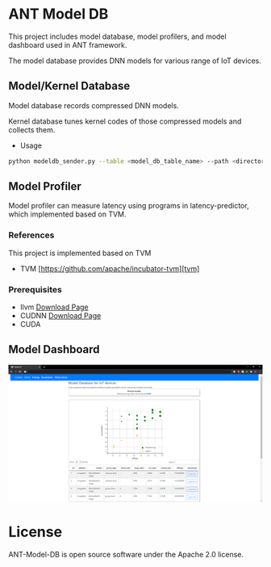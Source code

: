 # ANT Model DB
This project includes model database, model profilers, and model dashboard used in ANT framework.

The model database provides DNN models for various range of IoT devices.

## Model/Kernel Database
Model database records compressed DNN models.

Kernel database tunes kernel codes of those compressed models and collects them.

* Usage
```bash
python modeldb_sender.py --table <model_db_table_name> --path <directory_to_record> [--save_as_csv]
```


## Model Profiler
Model profiler can measure latency using programs in latency-predictor, which implemented based on TVM.

### References
This project is implemented based on TVM

* TVM  [https://github.com/apache/incubator-tvm][tvm]


### Prerequisites

* llvm [Download Page][llvm]
* CUDNN [Download Page][CUDNN]
* CUDA

## Model Dashboard
<img src="images/dashboard-screenshot.png"/>

# License
ANT-Model-DB is open source software under the Apache 2.0 license. 

[tvm]:https://github.com/apache/incubator-tvm
[llvm]:http://releases.llvm.org/download.html
[CUDNN]:https://developer.nvidia.com/cudnn
